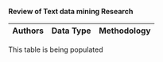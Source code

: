 **Review of Text data mining Research**

| Authors |Data Type | Methodology|
| :---  | :--- | :--- |


This table is being populated

